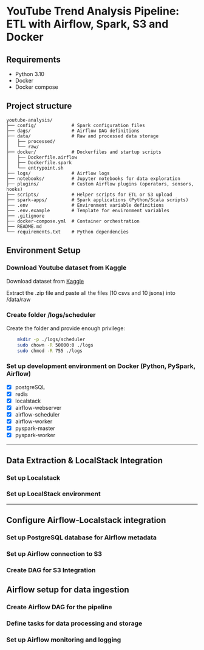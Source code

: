# YouTube Trend Analysis Pipeline: ETL with Airflow, Spark, S3 and Docker

## Requirements

- Python 3.10
- Docker
- Docker compose

## Project structure
```
youtube-analysis/
├── config/             # Spark configuration files
├── dags/               # Airflow DAG definitions
├── data/               # Raw and processed data storage
│   ├── processed/
│   └── raw/
├── docker/             # Dockerfiles and startup scripts
│   ├── Dockerfile.airflow
│   ├── Dockerfile.spark
│   └── entrypoint.sh
├── logs/               # Airflow logs
├── notebooks/          # Jupyter notebooks for data exploration
├── plugins/            # Custom Airflow plugins (operators, sensors, hooks)
├── scripts/            # Helper scripts for ETL or S3 upload
├── spark-apps/         # Spark applications (Python/Scala scripts)
├── .env                # Environment variable definitions
├── .env.example        # Template for environment variables
├── .gitignore
├── docker-compose.yml  # Container orchestration
├── README.md
└── requirements.txt    # Python dependencies
```

## Environment Setup

### Download Youtube dataset from Kaggle

Download dataset from [Kaggle](https://www.kaggle.com/datasets/datasnaek/youtube-new)

Extract the .zip file and paste all the files (10 csvs and 10 jsons) into /data/raw

### Create folder /logs/scheduler

Create the folder and provide enough privilege:

```bash
    mkdir -p ./logs/scheduler
    sudo chown -R 50000:0 ./logs
    sudo chmod -R 755 ./logs
```
 
### Set up development environment on Docker (Python, PySpark, Airflow)

- [x] postgreSQL
- [x] redis
- [x] localstack
- [x] airflow-webserver
- [x] airflow-scheduler
- [x] airflow-worker
- [x] pyspark-master
- [x] pyspark-worker

---

## Data Extraction & LocalStack Integration	

### Set up Localstack

### Set up LocalStack environment

---

## Configure Airflow-Localstack integration

### Set up PostgreSQL database for Airflow metadata

### Set up Airflow connection to S3

### Create DAG for S3 Integration

## Airflow setup for data ingestion

### Create Airflow DAG for the pipeline

### Define tasks for data processing and storage

### Set up Airflow monitoring and logging

